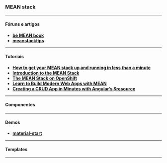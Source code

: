 ### MEAN stack

---

#### Fóruns e artigos
- __[be MEAN book](https://github.com/ericdouglas/be-MEAN-resources)__
- __[meanstacktips](https://meanstacktips.wordpress.com/)__

---

#### Tutoriais
- __[How to get your MEAN stack up and running in less than a minute](http://www.nikola-breznjak.com/blog/codeproject/how-to-get-your-mean-stack-up-and-running-in-less-than-a-minute/)__
- __[Introduction to the MEAN Stack](http://www.sitepoint.com/introduction-to-mean-stack/)__
- __[The MEAN Stack on OpenShift](https://developers.openshift.com/languages/nodejs/example-meanstack.html)__
- __[Learn to Build Modern Web Apps with MEAN](https://thinkster.io/mean-stack-tutorial)__
- __[Creating a CRUD App in Minutes with Angular’s $resource](https://www.sitepoint.com/creating-crud-app-minutes-angulars-resource/)__

---

#### Componentes

---

#### Demos
- __[material-start](https://github.com/angular/material-start)__

---

#### Templates

---